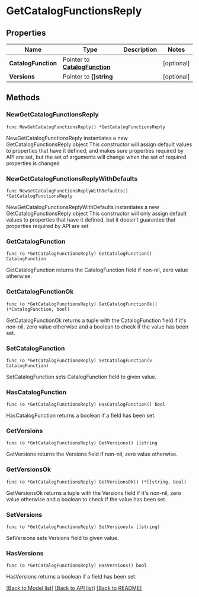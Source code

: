 # GetCatalogFunctionsReply

## Properties

Name | Type | Description | Notes
------------ | ------------- | ------------- | -------------
**CatalogFunction** | Pointer to [**CatalogFunction**](CatalogFunction.md) |  | [optional] 
**Versions** | Pointer to **[]string** |  | [optional] 

## Methods

### NewGetCatalogFunctionsReply

`func NewGetCatalogFunctionsReply() *GetCatalogFunctionsReply`

NewGetCatalogFunctionsReply instantiates a new GetCatalogFunctionsReply object
This constructor will assign default values to properties that have it defined,
and makes sure properties required by API are set, but the set of arguments
will change when the set of required properties is changed

### NewGetCatalogFunctionsReplyWithDefaults

`func NewGetCatalogFunctionsReplyWithDefaults() *GetCatalogFunctionsReply`

NewGetCatalogFunctionsReplyWithDefaults instantiates a new GetCatalogFunctionsReply object
This constructor will only assign default values to properties that have it defined,
but it doesn't guarantee that properties required by API are set

### GetCatalogFunction

`func (o *GetCatalogFunctionsReply) GetCatalogFunction() CatalogFunction`

GetCatalogFunction returns the CatalogFunction field if non-nil, zero value otherwise.

### GetCatalogFunctionOk

`func (o *GetCatalogFunctionsReply) GetCatalogFunctionOk() (*CatalogFunction, bool)`

GetCatalogFunctionOk returns a tuple with the CatalogFunction field if it's non-nil, zero value otherwise
and a boolean to check if the value has been set.

### SetCatalogFunction

`func (o *GetCatalogFunctionsReply) SetCatalogFunction(v CatalogFunction)`

SetCatalogFunction sets CatalogFunction field to given value.

### HasCatalogFunction

`func (o *GetCatalogFunctionsReply) HasCatalogFunction() bool`

HasCatalogFunction returns a boolean if a field has been set.

### GetVersions

`func (o *GetCatalogFunctionsReply) GetVersions() []string`

GetVersions returns the Versions field if non-nil, zero value otherwise.

### GetVersionsOk

`func (o *GetCatalogFunctionsReply) GetVersionsOk() (*[]string, bool)`

GetVersionsOk returns a tuple with the Versions field if it's non-nil, zero value otherwise
and a boolean to check if the value has been set.

### SetVersions

`func (o *GetCatalogFunctionsReply) SetVersions(v []string)`

SetVersions sets Versions field to given value.

### HasVersions

`func (o *GetCatalogFunctionsReply) HasVersions() bool`

HasVersions returns a boolean if a field has been set.


[[Back to Model list]](../README.md#documentation-for-models) [[Back to API list]](../README.md#documentation-for-api-endpoints) [[Back to README]](../README.md)


